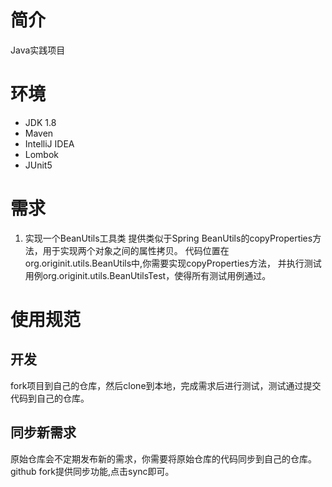 # 简介
Java实践项目
# 环境
- JDK 1.8
- Maven
- IntelliJ IDEA
- Lombok
- JUnit5
# 需求
1. 实现一个BeanUtils工具类
提供类似于Spring BeanUtils的copyProperties方法，用于实现两个对象之间的属性拷贝。
代码位置在org.originit.utils.BeanUtils中,你需要实现copyProperties方法，
并执行测试用例org.originit.utils.BeanUtilsTest，使得所有测试用例通过。
# 使用规范
## 开发
fork项目到自己的仓库，然后clone到本地，完成需求后进行测试，测试通过提交代码到自己的仓库。
## 同步新需求
原始仓库会不定期发布新的需求，你需要将原始仓库的代码同步到自己的仓库。github fork提供同步功能,点击sync即可。